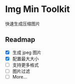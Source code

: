 # Img Min Toolkit

快速生成压缩图片

## Readmap

- [x] 生成 jpeg 图片
- [x] 配置最大大小
- [ ] 支持更多格式
- [ ] 图片过滤
- [ ] More...

